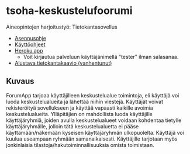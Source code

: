 # tsoha-keskustelufoorumi

Aineopintojen harjoitustyö: Tietokantasovellus 

* [Asennusohje](https://github.com/jokinen77/tsoha-keskustelufoorumi/blob/master/documentation/Asennusohje.md)
* [Käyttöohjeet](https://github.com/jokinen77/tsoha-keskustelufoorumi/blob/master/documentation/kaytto_ohjeet.md)
* [Heroku app](https://gentle-hamlet-78002.herokuapp.com/)
  * Voit kirjautua palveluun käyttäjänimellä "tester" ilman salasanaa.
* [Alustava tietokantakaavio (vanhentunut)](https://github.com/jokinen77/tsoha-keskustelufoorumi/blob/master/documentation/db_diagram_20190119.png)

## Kuvaus

ForumApp tarjoaa käyttäjilleen keskustelualue toimintoja, eli käyttäjä voi luoda keskustelualueita ja lähettää niihin viestejä. Käyttäjät voivat rekisteröityä sovellukseen ja käyttää vapaasti kaikille avoimia keskustelualueita. Ylläpitäjien on mahdollista luoda käyttäjille käyttäjäryhmiä, joiden avulla keskustelualueet voidaan kohdentaa tietylle käyttäjäryhmälle, jolloin tätä keskustelualuetta ei pääse käyttämään/näkemään kyseisen käyttäjäryhmän ulkopuolelta. Käyttäjä voi kuulua useampaan ryhmään samanaikaisesti. Käyttäjille tarjotaan myös jonkinlaisia tilastoja/hakutoiminnallisuuksia omista toimistaan.
